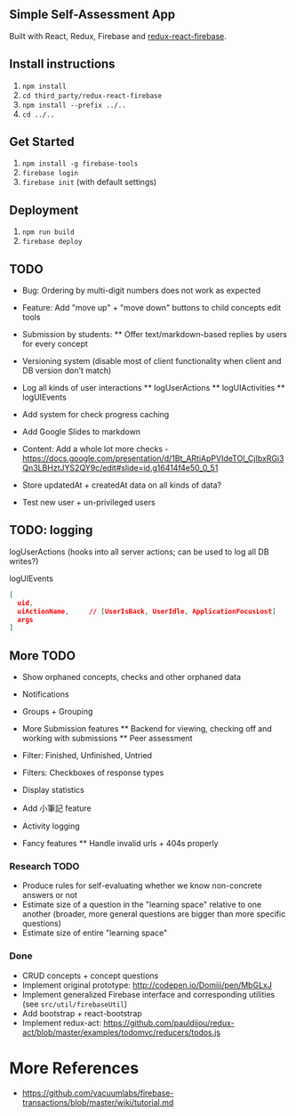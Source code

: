 ## Simple Self-Assessment App
Built with React, Redux, Firebase and [redux-react-firebase](https://github.com/tiberiuc/redux-react-firebase).

## Install instructions
  1. `npm install`
  1. `cd third_party/redux-react-firebase`
  1. `npm install --prefix ../..`
  1. `cd ../..`

## Get Started
  1. `npm install -g firebase-tools`
  1. `firebase login`
  1. `firebase init` (with default settings)

## Deployment
  1. `npm run build`
  1. `firebase deploy`

## TODO
* Bug: Ordering by multi-digit numbers does not work as expected
* Feature: Add "move up" + "move down" buttons to child concepts edit tools
* Submission by students:
** Offer text/markdown-based replies by users for every concept

* Versioning system (disable most of client functionality when client and DB version don't match)
* Log all kinds of user interactions
** logUserActions
** logUIActivities
** logUIEvents
* Add system for check progress caching
* Add Google Slides to markdown
* Content: Add a whole lot more checks - https://docs.google.com/presentation/d/1Bt_ARtiApPVIdeTOl_CjIbxRGi3Qn3LBHztJYS2QY9c/edit#slide=id.g16414f4e50_0_51
* Store updatedAt + createdAt data on all kinds of data?
* Test new user + un-privileged users


## TODO: logging

logUserActions (hooks into all server actions; can be used to log all DB writes?)



logUIEvents

```json
[
  uid,
  uiActionName,     // [UserIsBack, UserIdle, ApplicationFocusLost]
  args
]
```

## More TODO

* Show orphaned concepts, checks and other orphaned data
* Notifications
* Groups + Grouping
* More Submission features
** Backend for viewing, checking off and working with submissions
** Peer assessment

* Filter: Finished, Unfinished, Untried
* Filters: Checkboxes of response types
* Display statistics
* Add 小筆記 feature
* Activity logging
* Fancy features
** Handle invalid urls + 404s properly

### Research TODO
* Produce rules for self-evaluating whether we know non-concrete answers or not
* Estimate size of a question in the "learning space" relative to one another (broader, more general questions are bigger than more specific questions)
* Estimate size of entire "learning space"


### Done
* CRUD concepts + concept questions
* Implement original prototype: http://codepen.io/Domiii/pen/MbGLxJ
* Implement generalized Firebase interface and corresponding utilities (see `src/util/firebaseUtil`)
* Add bootstrap + react-bootstrap
* Implement redux-act: https://github.com/pauldijou/redux-act/blob/master/examples/todomvc/reducers/todos.js


# More References
* https://github.com/vacuumlabs/firebase-transactions/blob/master/wiki/tutorial.md
